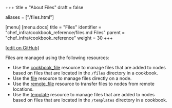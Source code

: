+++
title = "About Files"
draft = false

aliases = ["/files.html"]

[menu]
  [menu.docs]
    title = "Files"
    identifier = "chef_infra/cookbook_reference/files.md Files"
    parent = "chef_infra/cookbook_reference"
    weight = 30
+++    

[\[edit on GitHub\]](https://github.com/chef/chef-web-docs/blob/master/content/files.md)

Files are managed using the following resources:

-   Use the [cookbook_file](/resources/cookbook_file/) resource to
    manage files that are added to nodes based on files that are located
    in the `/files` directory in a cookbook.
-   Use the [file](/resources/file/) resource to manage files
    directly on a node.
-   Use the [remote_file](/resources/remote_file/) resource to
    transfer files to nodes from remote locations.
-   Use the [template](/resources/template/) resource to manage files
    that are added to nodes based on files that are located in the
    `/templates` directory in a cookbook.
